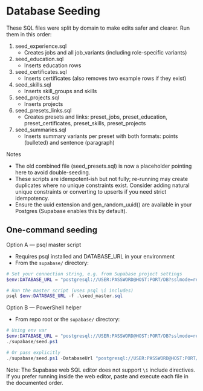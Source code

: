 # Database Seeding

These SQL files were split by domain to make edits safer and clearer. Run them in this order:

1. seed_experience.sql
   - Creates jobs and all job_variants (including role-specific variants)
2. seed_education.sql
   - Inserts education rows
3. seed_certificates.sql
   - Inserts certificates (also removes two example rows if they exist)
4. seed_skills.sql
   - Inserts skill_groups and skills
5. seed_projects.sql
   - Inserts projects
6. seed_presets_links.sql
   - Creates presets and links: preset_jobs, preset_education, preset_certificates, preset_skills, preset_projects
7. seed_summaries.sql
   - Inserts summary variants per preset with both formats: points (bulleted) and sentence (paragraph)

Notes
- The old combined file (seed_presets.sql) is now a placeholder pointing here to avoid double-seeding.
- These scripts are idempotent-ish but not fully; re-running may create duplicates where no unique constraints exist. Consider adding natural unique constraints or converting to upserts if you need strict idempotency.
- Ensure the uuid extension and gen_random_uuid() are available in your Postgres (Supabase enables this by default).

## One-command seeding

Option A — psql master script
- Requires psql installed and DATABASE_URL in your environment
- From the `supabase/` directory:

```powershell
# Set your connection string, e.g. from Supabase project settings
$env:DATABASE_URL = "postgresql://USER:PASSWORD@HOST:PORT/DB?sslmode=require"

# Run the master script (uses psql \i includes)
psql $env:DATABASE_URL -f .\seed_master.sql
```

Option B — PowerShell helper
- From repo root or the `supabase/` directory:

```powershell
# Using env var
$env:DATABASE_URL = "postgresql://USER:PASSWORD@HOST:PORT/DB?sslmode=require"
./supabase/seed.ps1

# Or pass explicitly
./supabase/seed.ps1 -DatabaseUrl "postgresql://USER:PASSWORD@HOST:PORT/DB?sslmode=require"
```

Note: The Supabase web SQL editor does not support `\i` include directives. If you prefer running inside the web editor, paste and execute each file in the documented order.